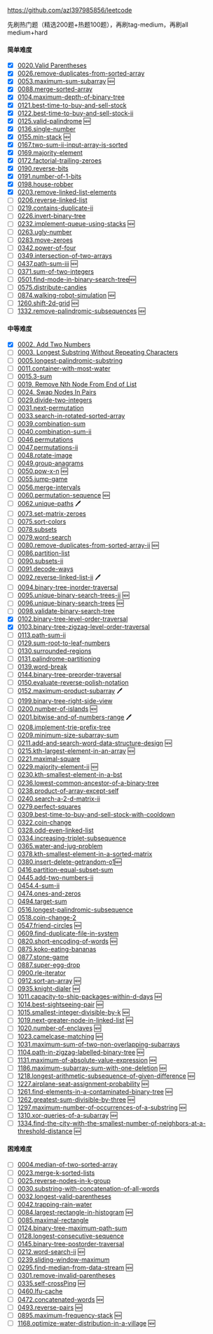 <https://github.com/azl397985856/leetcode>



先刷热门题（精选200题+热题100题），再刷tag-medium，再刷all medium+hard


#### 简单难度

- [x] [0020.Valid Parentheses](./problems/20.validParentheses.md)
- [x] [0026.remove-duplicates-from-sorted-array](./problems/26.remove-duplicates-from-sorted-array.md)
- [x] [0053.maximum-sum-subarray](./problems/53.maximum-sum-subarray-cn.md) 🆕
- [x] [0088.merge-sorted-array](./problems/88.merge-sorted-array.md)
- [x] [0104.maximum-depth-of-binary-tree](./problems/104.maximum-depth-of-binary-tree.md)
- [x] [0121.best-time-to-buy-and-sell-stock](./problems/121.best-time-to-buy-and-sell-stock.md)
- [x] [0122.best-time-to-buy-and-sell-stock-ii](./problems/122.best-time-to-buy-and-sell-stock-ii.md)
- [x] [0125.valid-palindrome](./problems/125.valid-palindrome.md) 🆕
- [x] [0136.single-number](./problems/136.single-number.md)
- [x] [0155.min-stack](./problems/155.min-stack.md) 🆕
- [x] [0167.two-sum-ii-input-array-is-sorted](./problems/167.two-sum-ii-input-array-is-sorted.md)
- [x] [0169.majority-element](./problems/169.majority-element.md)
- [x] [0172.factorial-trailing-zeroes](./problems/172.factorial-trailing-zeroes.md)
- [x] [0190.reverse-bits](./problems/190.reverse-bits.md)
- [x] [0191.number-of-1-bits](./problems/191.number-of-1-bits.md)
- [x] [0198.house-robber](./problems/198.house-robber.md)
- [x] [0203.remove-linked-list-elements](./problems/203.remove-linked-list-elements.md)
- [ ] [0206.reverse-linked-list](./problems/206.reverse-linked-list.md)
- [ ] [0219.contains-duplicate-ii](./problems/219.contains-duplicate-ii.md)
- [ ] [0226.invert-binary-tree](./problems/226.invert-binary-tree.md)
- [ ] [0232.implement-queue-using-stacks](./problems/232.implement-queue-using-stacks.md) 🆕
- [ ] [0263.ugly-number](./problems/263.ugly-number.md)
- [ ] [0283.move-zeroes](./problems/283.move-zeroes.md)
- [ ] [0342.power-of-four](./problems/342.power-of-four.md)
- [ ] [0349.intersection-of-two-arrays](./problems/349.intersection-of-two-arrays.md)
- [ ] [0437.path-sum-iii](./problems/437.path-sum-iii.md) 🆕
- [ ] [0371.sum-of-two-integers](./problems/371.sum-of-two-integers.md)
- [ ] [0501.find-mode-in-binary-search-tree](./problems/501.Find-Mode-in-Binary-Search-Tree.md)🆕
- [ ] [0575.distribute-candies](./problems/575.distribute-candies.md)
- [ ] [0874.walking-robot-simulation](./problems/874.walking-robot-simulation.md) 🆕
- [ ] [1260.shift-2d-grid](./problems/1260.shift-2d-grid.md) 🆕
- [ ] [1332.remove-palindromic-subsequences](./problems/1332.remove-palindromic-subsequences.md) 🆕

#### 中等难度

- [x] [0002. Add Two Numbers](./problems/2.addTwoNumbers.md)
- [ ] [0003. Longest Substring Without Repeating Characters](./problems/3.longestSubstringWithoutRepeatingCharacters.md)
- [ ] [0005.longest-palindromic-substring](./problems/5.longest-palindromic-substring.md)
- [ ] [0011.container-with-most-water](./problems/11.container-with-most-water.md)
- [ ] [0015.3-sum](./problems/15.3-sum.md)
- [ ] [0019. Remove Nth Node From End of List](./problems/19.removeNthNodeFromEndofList.md)
- [ ] [0024. Swap Nodes In Pairs](./problems/24.swapNodesInPairs.md)
- [ ] [0029.divide-two-integers](./problems/29.divide-two-integers.md)
- [ ] [0031.next-permutation](./problems/31.next-permutation.md)
- [ ] [0033.search-in-rotated-sorted-array](./problems/33.search-in-rotated-sorted-array.md)
- [ ] [0039.combination-sum](./problems/39.combination-sum.md)
- [ ] [0040.combination-sum-ii](./problems/40.combination-sum-ii.md)
- [ ] [0046.permutations](./problems/46.permutations.md)
- [ ] [0047.permutations-ii](./problems/47.permutations-ii.md)
- [ ] [0048.rotate-image](./problems/48.rotate-image.md)
- [ ] [0049.group-anagrams](./problems/49.group-anagrams.md)
- [ ] [0050.pow-x-n](./problems/50.pow-x-n.md) 🆕
- [ ] [0055.jump-game](./problems/55.jump-game.md)
- [ ] [0056.merge-intervals](./problems/56.merge-intervals.md)
- [ ] [0060.permutation-sequence](./problems/60.permutation-sequence.md) 🆕
- [ ] [0062.unique-paths](./problems/62.unique-paths.md) 🖊
- [ ] [0073.set-matrix-zeroes](./problems/73.set-matrix-zeroes.md)
- [ ] [0075.sort-colors](./problems/75.sort-colors.md)
- [ ] [0078.subsets](./problems/78.subsets.md)
- [ ] [0079.word-search](./problems/79.word-search-en.md)
- [ ] [0080.remove-duplicates-from-sorted-array-ii](./problems/80.remove-duplicates-from-sorted-array-ii.md) 🆕
- [ ] [0086.partition-list](./problems/86.partition-list.md)
- [ ] [0090.subsets-ii](./problems/90.subsets-ii.md)
- [ ] [0091.decode-ways](./problems/91.decode-ways.md)
- [ ] [0092.reverse-linked-list-ii](./problems/92.reverse-linked-list-ii.md) 🖊
- [ ] [0094.binary-tree-inorder-traversal](./problems/94.binary-tree-inorder-traversal.md)
- [ ] [0095.unique-binary-search-trees-ii](./problems/95.unique-binary-search-trees-ii.md) 🆕
- [ ] [0096.unique-binary-search-trees](./problems/96.unique-binary-search-trees.md) 🆕
- [ ] [0098.validate-binary-search-tree](./problems/98.validate-binary-search-tree.md)
- [x] [0102.binary-tree-level-order-traversal](./problems/102.binary-tree-level-order-traversal.md)
- [x] [0103.binary-tree-zigzag-level-order-traversal](./problems/103.binary-tree-zigzag-level-order-traversal.md)
- [ ] [0113.path-sum-ii](./problems/113.path-sum-ii.md)
- [ ] [0129.sum-root-to-leaf-numbers](./problems/129.sum-root-to-leaf-numbers.md)
- [ ] [0130.surrounded-regions](./problems/130.surrounded-regions.md)
- [ ] [0131.palindrome-partitioning](./problems/131.palindrome-partitioning.md)
- [ ] [0139.word-break](./problems/139.word-break.md)
- [ ] [0144.binary-tree-preorder-traversal](./problems/144.binary-tree-preorder-traversal.md)
- [ ] [0150.evaluate-reverse-polish-notation](./problems/150.evaluate-reverse-polish-notation.md)
- [ ] [0152.maximum-product-subarray](./problems/152.maximum-product-subarray.md) 🖊
- [ ] [0199.binary-tree-right-side-view](./problems/199.binary-tree-right-side-view.md)
- [ ] [0200.number-of-islands](./problems/200.number-of-islands.md) 🆕
- [ ] [0201.bitwise-and-of-numbers-range](./problems/201.bitwise-and-of-numbers-range.md) 🖊
- [ ] [0208.implement-trie-prefix-tree](./problems/208.implement-trie-prefix-tree.md)
- [ ] [0209.minimum-size-subarray-sum](./problems/209.minimum-size-subarray-sum.md)
- [ ] [0211.add-and-search-word-data-structure-design](./problems/211.add-and-search-word-data-structure-design.md) 🆕
- [ ] [0215.kth-largest-element-in-an-array](./problems/215.kth-largest-element-in-an-array.md) 🆕
- [ ] [0221.maximal-square](./problems/221.maximal-square.md)
- [ ] [0229.majority-element-ii](./problems/229.majority-element-ii.md) 🆕
- [ ] [0230.kth-smallest-element-in-a-bst](./problems/230.kth-smallest-element-in-a-bst.md)
- [ ] [0236.lowest-common-ancestor-of-a-binary-tree](./problems/236.lowest-common-ancestor-of-a-binary-tree.md)
- [ ] [0238.product-of-array-except-self](./problems/238.product-of-array-except-self.md)
- [ ] [0240.search-a-2-d-matrix-ii](./problems/240.search-a-2-d-matrix-ii.md)
- [ ] [0279.perfect-squares](./problems/279.perfect-squares.md)
- [ ] [0309.best-time-to-buy-and-sell-stock-with-cooldown](./problems/309.best-time-to-buy-and-sell-stock-with-cooldown.md)
- [ ] [0322.coin-change](./problems/322.coin-change.md)
- [ ] [0328.odd-even-linked-list](./problems/328.odd-even-linked-list.md)
- [ ] [0334.increasing-triplet-subsequence](./problems/334.increasing-triplet-subsequence.md)
- [ ] [0365.water-and-jug-problem](./problems/365.water-and-jug-problem.md)
- [ ] [0378.kth-smallest-element-in-a-sorted-matrix](./problems/378.kth-smallest-element-in-a-sorted-matrix.md)
- [ ] [0380.insert-delete-getrandom-o1](./problems/380.insert-delete-getrandom-o1.md)🆕
- [ ] [0416.partition-equal-subset-sum](./problems/416.partition-equal-subset-sum.md)
- [ ] [0445.add-two-numbers-ii](./problems/445.add-two-numbers-ii.md)
- [ ] [0454.4-sum-ii](./problems/454.4-sum-ii.md)
- [ ] [0474.ones-and-zeros](./problems/474.ones-and-zeros-en.md)
- [ ] [0494.target-sum](./problems/494.target-sum.md)
- [ ] [0516.longest-palindromic-subsequence](./problems/516.longest-palindromic-subsequence.md)
- [ ] [0518.coin-change-2](./problems/518.coin-change-2.md)
- [ ] [0547.friend-circles](./problems/547.friend-circles-en.md) 🆕
- [ ] [0609.find-duplicate-file-in-system](./problems/609.find-duplicate-file-in-system.md)
- [ ] [0820.short-encoding-of-words](./problems/820.short-encoding-of-words.md) 🆕
- [ ] [0875.koko-eating-bananas](./problems/875.koko-eating-bananas.md)
- [ ] [0877.stone-game](./problems/877.stone-game.md)
- [ ] [0887.super-egg-drop](./problems/887.super-egg-drop.md)
- [ ] [0900.rle-iterator](./problems/900.rle-iterator.md)
- [ ] [0912.sort-an-array](./problems/912.sort-an-array.md) 🆕
- [ ] [0935.knight-dialer](./problems/935.knight-dialer.md) 🆕
- [ ] [1011.capacity-to-ship-packages-within-d-days](./problems/1011.capacity-to-ship-packages-within-d-days.md) 🆕
- [ ] [1014.best-sightseeing-pair](./problems/1014.best-sightseeing-pair.md) 🆕
- [ ] [1015.smallest-integer-divisible-by-k](./problems/1015.smallest-integer-divisible-by-k.md) 🆕
- [ ] [1019.next-greater-node-in-linked-list](./problems/1019.next-greater-node-in-linked-list.md) 🆕
- [ ] [1020.number-of-enclaves](./problems/1020.number-of-enclaves.md) 🆕
- [ ] [1023.camelcase-matching](./problems/1023.camelcase-matching.md) 🆕
- [ ] [1031.maximum-sum-of-two-non-overlapping-subarrays](./problems/1031.maximum-sum-of-two-non-overlapping-subarrays.md)
- [ ] [1104.path-in-zigzag-labelled-binary-tree](./problems/1104.path-in-zigzag-labelled-binary-tree.md) 🆕
- [ ] [1131.maximum-of-absolute-value-expression](./problems/1131.maximum-of-absolute-value-expression.md) 🆕
- [ ] [1186.maximum-subarray-sum-with-one-deletion](./problems/1186.maximum-subarray-sum-with-one-deletion.md) 🆕
- [ ] [1218.longest-arithmetic-subsequence-of-given-difference](./problems/1218.longest-arithmetic-subsequence-of-given-difference.md) 🆕
- [ ] [1227.airplane-seat-assignment-probability](./problems/1227.airplane-seat-assignment-probability.md) 🆕
- [ ] [1261.find-elements-in-a-contaminated-binary-tree](./problems/1261.find-elements-in-a-contaminated-binary-tree.md) 🆕
- [ ] [1262.greatest-sum-divisible-by-three](./problems/1262.greatest-sum-divisible-by-three.md) 🆕
- [ ] [1297.maximum-number-of-occurrences-of-a-substring](./problems/1297.maximum-number-of-occurrences-of-a-substring.md) 🆕
- [ ] [1310.xor-queries-of-a-subarray](./problems/1310.xor-queries-of-a-subarray.md) 🆕
- [ ] [1334.find-the-city-with-the-smallest-number-of-neighbors-at-a-threshold-distance](./problems/1334.find-the-city-with-the-smallest-number-of-neighbors-at-a-threshold-distance.md) 🆕

#### 困难难度

- [ ] [0004.median-of-two-sorted-array](./problems/4.median-of-two-sorted-array.md)
- [ ] [0023.merge-k-sorted-lists](./problems/23.merge-k-sorted-lists.md)
- [ ] [0025.reverse-nodes-in-k-group](./problems/25.reverse-nodes-in-k-groups-cn.md)
- [ ] [0030.substring-with-concatenation-of-all-words](./problems/30.substring-with-concatenation-of-all-words.md)
- [ ] [0032.longest-valid-parentheses](./problems/32.longest-valid-parentheses.md)
- [ ] [0042.trapping-rain-water](./problems/42.trapping-rain-water.md)
- [ ] [0084.largest-rectangle-in-histogram](./problems/84.largest-rectangle-in-histogram.md) 🆕
- [ ] [0085.maximal-rectangle](./problems/85.maximal-rectangle.md)
- [ ] [0124.binary-tree-maximum-path-sum](./problems/124.binary-tree-maximum-path-sum.md)
- [ ] [0128.longest-consecutive-sequence](./problems/128.longest-consecutive-sequence.md)
- [ ] [0145.binary-tree-postorder-traversal](./problems/145.binary-tree-postorder-traversal.md)
- [ ] [0212.word-search-ii](./problems/212.word-search-ii.md) 🆕
- [ ] [0239.sliding-window-maximum](./problems/239.sliding-window-maximum.md)
- [ ] [0295.find-median-from-data-stream](./problems/295.find-median-from-data-stream.md) 🆕
- [ ] [0301.remove-invalid-parentheses](./problems/301.remove-invalid-parentheses.md)
- [ ] [0335.self-crossPing](./problems/335.self-crossing.md) 🆕
- [ ] [0460.lfu-cache](./problems/460.lfu-cache.md)
- [ ] [0472.concatenated-words](./problems/472.concatenated-words.md) 🆕
- [ ] [0493.reverse-pairs](./problems/493.reverse-pairs.md) 🆕
- [ ] [0895.maximum-frequency-stack](./problems/895.maximum-frequency-stack.md) 🆕
- [ ] [1168.optimize-water-distribution-in-a-village](./problems/1168.optimize-water-distribution-in-a-village-cn.md) 🆕